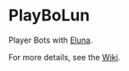 PlayBoLun
=========

Player Bots with <A HREF="https://github.com/ElunaLuaEngine/Eluna">Eluna</A>.

For more details, see the <A HREF="https://github.com/saisso/playbolun/wiki">Wiki</a>.
